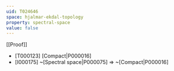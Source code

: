```yaml
---
uid: T024646
space: hjalmar-ekdal-topology
property: spectral-space
value: false
---
```

[[Proof]]

* [T000123] [Compact|P000016]
* [I000175] ~[Spectral space|P000075] => ~[Compact|P000016]

